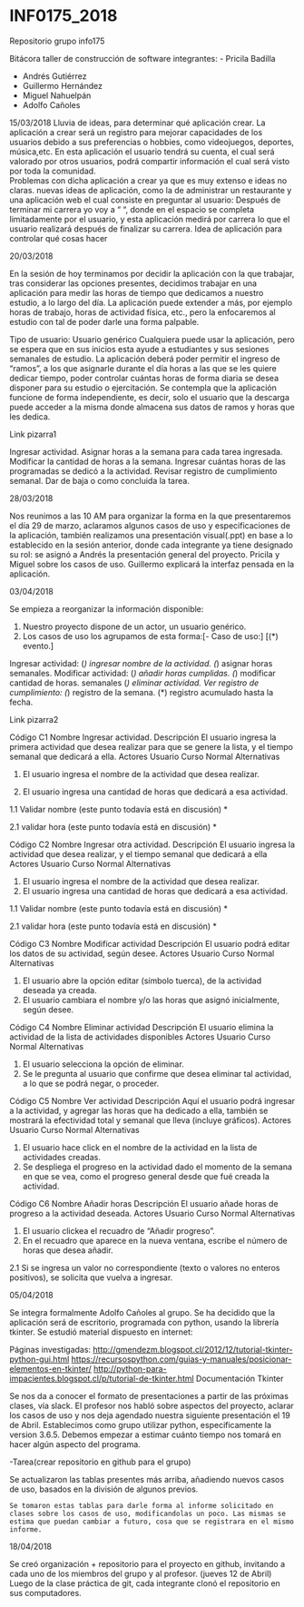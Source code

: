 # INF0175_2018
Repositorio grupo info175


Bitácora taller de construcción de software
integrantes: - Pricila Badilla
 - Andrés Gutiérrez
 - Guillermo Hernández
 - Miguel Nahuelpán
- Adolfo Cañoles

	
15/03/2018
Lluvia de ideas, para determinar qué aplicación crear.
La aplicación a crear será un registro para mejorar capacidades de los usuarios debido a sus preferencias o hobbies, como videojuegos, deportes, música,etc.
En esta aplicación el usuario tendrá su cuenta, el cual será valorado por otros usuarios, podrá compartir información el cual será visto por toda la comunidad.  
Problemas con dicha aplicación a crear ya que es muy extenso e ideas no claras.
nuevas ideas de aplicación, como la de administrar un restaurante y una aplicación web el cual consiste en preguntar al usuario: Después de terminar mi carrera yo voy a “    “, donde en el espacio se completa limitadamente por el usuario, y esta aplicación medirá por carrera lo que el usuario realizará después de finalizar su carrera.
Idea de aplicación para controlar qué cosas hacer  

20/03/2018

En la sesión de hoy terminamos por decidir la aplicación con la que trabajar, tras considerar las opciones presentes, decidimos trabajar en una aplicación para medir las horas de tiempo que dedicamos a nuestro estudio, a lo largo del día. La aplicación puede extender a más, por ejemplo horas de trabajo, horas de actividad física, etc., pero la enfocaremos al estudio con tal de poder darle una forma palpable.

Tipo de usuario: Usuario genérico
Cualquiera puede usar la aplicación, pero se espera que en sus inicios esta ayude a estudiantes y sus sesiones semanales de estudio.
La aplicación deberá poder permitir el ingreso de “ramos”, a los que asignarle durante el día horas a las que se les quiere dedicar tiempo, poder controlar cuántas horas de forma diaria se desea disponer para su estudio o ejercitación.
Se contempla que la aplicación funcione de forma independiente, es decir, solo el usuario que la descarga puede acceder a la misma donde almacena sus datos de ramos y horas que les dedica.


Link pizarra1

Ingresar actividad. 
Asignar horas a la semana para cada tarea ingresada.
Modificar la cantidad de horas a la semana.
Ingresar cuántas horas de las programadas se dedicó a la actividad.
Revisar registro de cumplimiento semanal.
Dar de baja o como concluida la tarea.







28/03/2018


Nos reunimos a las 10 AM para organizar la forma en la que presentaremos el día 29 de marzo, aclaramos algunos casos de uso y especificaciones de la aplicación, también realizamos una presentación visual(.ppt) en base a lo establecido en la sesión anterior, donde cada integrante ya tiene designado su rol:
se asignó a Andrés la presentación general del proyecto.
Pricila y Miguel sobre los casos de uso.
Guillermo explicará la interfaz pensada en la aplicación.
 
03/04/2018

Se empieza a reorganizar la información disponible:

1. Nuestro proyecto dispone de un actor, un usuario genérico.
2. Los casos de uso los agrupamos de esta forma:[- Caso de uso:] [(*) evento.]

Ingresar actividad:
            (*) ingresar nombre de la actividad.
            (*) asignar horas semanales.
Modificar actividad:
            (*) añadir horas cumplidas. 
            (*) modificar cantidad de horas. semanales
            (*) eliminar actividad.
Ver registro de cumplimiento:
            (*) registro de la semana.
            (*) registro acumulado hasta la fecha.

Link pizarra2


Código
C1
Nombre
Ingresar actividad.
Descripción
El usuario ingresa la primera actividad que desea realizar para que se genere la lista, y el tiempo semanal que dedicará a ella.
Actores
Usuario
Curso Normal
Alternativas
1. El usuario ingresa el nombre de la actividad que desea realizar.

2. El usuario ingresa una cantidad de horas que dedicará a esa actividad.



1.1  Validar nombre (este punto todavía está en discusión) *

2.1 validar hora (este punto todavía está en discusión) *








Código
C2
Nombre
Ingresar otra actividad.
Descripción
El usuario ingresa la actividad que desea realizar, y el tiempo semanal que dedicará a ella
Actores
Usuario
Curso Normal
Alternativas
1. El usuario ingresa el nombre de la actividad que desea realizar.
2. El usuario ingresa una cantidad de horas que dedicará a esa actividad.



1.1  Validar nombre (este punto todavía está en discusión) *

2.1 validar hora (este punto todavía está en discusión) *




Código
C3
Nombre
Modificar actividad
Descripción
El usuario podrá editar los datos de su actividad, según desee.
Actores
Usuario
Curso Normal
Alternativas
1. El usuario abre la opción editar (símbolo tuerca), de la actividad deseada ya creada.
2. El usuario cambiara el nombre y/o las horas que asignó inicialmente, según desee.





















Código
C4
Nombre
Eliminar actividad
Descripción
El usuario elimina la actividad de la lista de actividades disponibles
Actores
Usuario
Curso Normal
Alternativas
1. El usuario selecciona la opción de eliminar.
2. Se le pregunta al usuario que confirme que desea eliminar tal actividad, a lo que se podrá negar, o proceder.












Código
C5
Nombre
Ver actividad 
Descripción
Aquí el usuario podrá ingresar a la actividad, y agregar las horas que ha dedicado a ella, también se mostrará la efectividad total y semanal que lleva (incluye gráficos).
Actores
Usuario
Curso Normal
Alternativas
1. El usuario hace click en el nombre de la actividad en la lista de actividades creadas.
2. Se despliega el progreso en la actividad dado el momento de la semana en que se vea, como el progreso general desde que fué creada la actividad.




















Código
C6
Nombre
Añadir horas
Descripción
El usuario añade horas de progreso a la actividad deseada.
Actores
Usuario
Curso Normal
Alternativas
1. El usuario clickea el recuadro de “Añadir progreso”.
2. En el recuadro que aparece en la nueva ventana, escribe el número de horas que desea añadir.


2.1 Si se ingresa un valor no correspondiente (texto o valores no enteros positivos), se solicita que vuelva a ingresar.












05/04/2018

Se integra formalmente Adolfo Cañoles al grupo. Se ha decidido que la aplicación será de escritorio, programada con python, usando la librería tkinter. Se estudió material dispuesto en internet:

Páginas investigadas:
http://gmendezm.blogspot.cl/2012/12/tutorial-tkinter-python-gui.html
https://recursospython.com/guias-y-manuales/posicionar-elementos-en-tkinter/
http://python-para-impacientes.blogspot.cl/p/tutorial-de-tkinter.html
Documentación Tkinter

Se nos da a conocer el formato de presentaciones a partir de las próximas clases, vía slack.
El profesor nos habló sobre aspectos del proyecto, aclarar los casos de uso y nos deja agendado nuestra siguiente presentación el 19 de Abril.
Establecimos como grupo utilizar python, especificamente la version 3.6.5.
Debemos empezar a estimar cuánto tiempo nos tomará en hacer algún aspecto del programa.

-Tarea(crear repositorio en github para el grupo)

Se actualizaron las tablas presentes más arriba, añadiendo nuevos casos de uso, basados en la división de algunos previos.

	Se tomaron estas tablas para darle forma al informe solicitado en clases sobre los casos de uso, modificandolas un poco. Las mismas se estima que puedan cambiar a futuro, cosa que se registrara en el mismo informe.

18/04/2018

Se creó organización + repositorio para el proyecto en github, invitando a cada uno de los miembros del grupo y al profesor. (jueves 12 de Abril)
Luego de la clase práctica de git, cada integrante clonó el repositorio en sus computadores.


